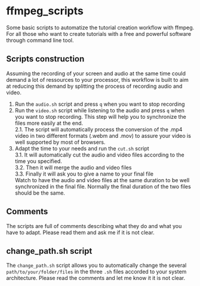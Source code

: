# ffmpeg_scripts
Some basic scripts to automatize the tutorial creation workflow with ffmpeg. For all those who want to create tutorials with a free and powerful software through command line tool.

## Scripts construction

Assuming the recording of your screen and audio at the same time could demand a lot of ressources to your processor, this workflow is built to aim at reducing this demand by splitting the process of recording audio and video.

1. Run the `audio.sh` script and press `q` when you want to stop recording
2. Run the `video.sh` script while listening to the audio and press `q` when you want to stop recording. This step will help you to synchronize the files more easily at the end.  
	2.1. The script will automatically process the conversion of the .mp4 video in two different formats (.webm and .mov) to assure your video is well supported by most of browsers.
3. Adapt the time to your needs and run the `cut.sh` script  
	3.1. It will automatically cut the audio and video files according to the time you specified.  
	3.2. Then it will merge the audio and video files  
	3.3. Finally it will ask you to give a name to your final file  
Watch to have the audio and video files at the same duration to be well synchronized in the final file. Normally the final duration of the two files should be the same.

## Comments

The scripts are full of comments describing what they do and what you have to adapt. Please read them and ask me if it is not clear.

## change_path.sh script

The `change_path.sh` script allows you to automatically change the several `path/to/your/folder/files` in the three `.sh` files accorded to your system architecture. Please read the comments and let me know it it is not clear.
